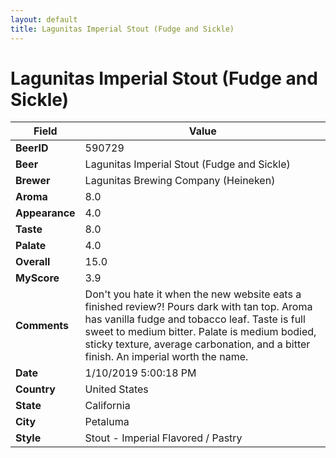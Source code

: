 ```yaml
---
layout: default
title: Lagunitas Imperial Stout (Fudge and Sickle)
---
```


# Lagunitas Imperial Stout (Fudge and Sickle)

| Field         | Value     |
|---------------|-----------|
| **BeerID** | 590729 |
| **Beer** | Lagunitas Imperial Stout (Fudge and Sickle) |
| **Brewer** | Lagunitas Brewing Company (Heineken) |
| **Aroma** | 8.0 |
| **Appearance** | 4.0 |
| **Taste** | 8.0 |
| **Palate** | 4.0 |
| **Overall** | 15.0 |
| **MyScore** | 3.9 |
| **Comments** | Don't you hate it when the new website eats a finished review?!  Pours dark with tan top. Aroma has vanilla fudge and tobacco leaf. Taste is full sweet to medium bitter. Palate is medium bodied, sticky texture, average carbonation, and a bitter finish. An imperial worth the name. |
| **Date** | 1/10/2019 5:00:18 PM |
| **Country** | United States |
| **State** | California |
| **City** | Petaluma |
| **Style** | Stout - Imperial Flavored / Pastry |
